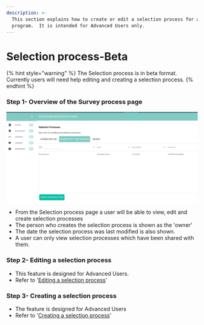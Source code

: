 ```yaml
---
description: >-
  This section explains how to create or edit a selection process for a
  program.  It is intended for Advanced Users only.
---
```


# Selection process-Beta

{% hint style="warning" %}
The Selection process is in beta format.  Currently users will need help editing and creating a selection process.
{% endhint %}

### Step 1- Overview of the Survey process page

![](../../../../.gitbook/assets/image%20%2888%29.png)

* From the Selection process page a user will be able to view, edit and create selection processes
* The person who creates the selection process is shown as the 'owner' 
* The date the selection process was last modified is also shown.
* A user can only view selection processes which have been shared with them.

### Step 2- Editing a selection process

* This feature is designed for Advanced Users.
* Refer to '[Editing a selection process](https://program-user-docs.preignition.org/~/edit/drafts/-LFSW9U82ZVDdeMyC_0x/users-program-and-advanced/portfolio/resources/selection-process/editing-a-selection-process-beta)'

### Step 3-  Creating a selection process

* The feature is designed for Advanced Users
* Refer to '[Creating a selection process](https://program-user-docs.preignition.org/~/edit/drafts/-LFSW9U82ZVDdeMyC_0x/users-program-and-advanced/portfolio/resources/selection-process/creating-a-selection-process-beta)'



